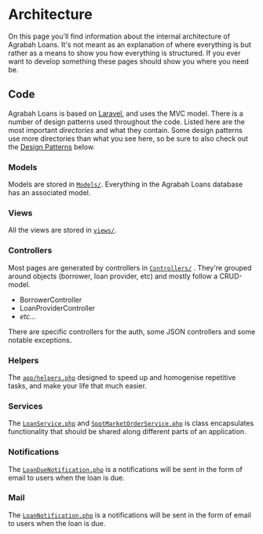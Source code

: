 # Architecture

On this page you'll find information about the internal architecture of Agrabah Loans. It's not meant as an explanation of where everything is but rather as a means to show you how everything is structured. If you ever want to develop something these pages should show you where you need be.

## Code

Agrabah Loans is based on [Laravel](https://laravel.com/), and uses the MVC model.
There is a number of design patterns used throughout the code.
Listed here are the most important *directories* and what they contain. Some design patterns use more directories than what you see here, so be sure to also check out the [Design Patterns](#design-patterns) below.

### Models

Models are stored in [`Models/`](https://github.com/agrabah-ph/loans/tree/main/app). Everything in the Agrabah Loans database has an associated model.

### Views

All the views are stored in [`views/`](https://github.com/agrabah-ph/loans/tree/main/resources/views).

### Controllers

Most pages are generated by controllers in [`Controllers/`](https://github.com/agrabah-ph/loans/tree/main/app/Http/Controllers)
. They're grouped around objects (borrower, loan provider, etc) and mostly follow a CRUD-model.

- BorrowerController
- LoanProviderController
- *etc...*

There are specific controllers for the auth, some JSON controllers and some notable exceptions.

### Helpers

The [`app/helpers.php`](https://github.com/agrabah-ph/loans/tree/main/app/helpers.php) designed to speed up and homogenise repetitive tasks, and make your life that much easier.

### Services

The [`LoanService.php`](https://github.com/agrabah-ph/loans/tree/main/app/Services/LoanService.php) 
and [`SpotMarketOrderService.php`](https://github.com/agrabah-ph/loans/tree/main/app/Services/SpotMarketOrderService.php)
is class encapsulates functionality that should be shared along different parts of an application.

### Notifications

The [`LoanDueNotification.php`](https://github.com/agrabah-ph/loans/tree/main/app/Notifications/LoanDueNotification.php)
is a notifications will be sent in the form of email to users when the loan is due.


### Mail

The [`LoanNotification.php`](https://github.com/agrabah-ph/loans/tree/main/app/Mail/LoanNotification.php)
is a notifications will be sent in the form of email to users when the loan is due.
